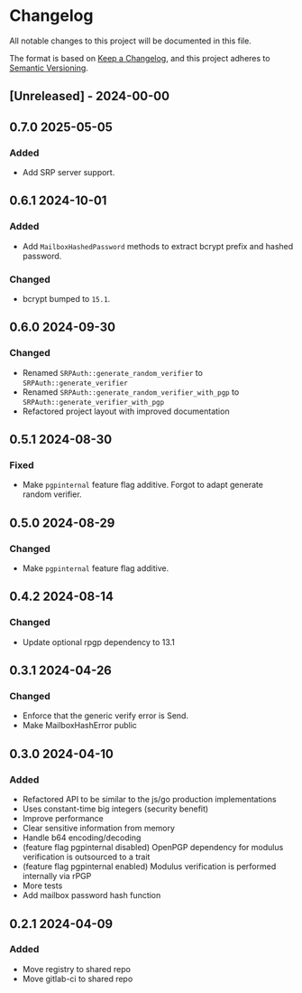 # Changelog

All notable changes to this project will be documented in this file.

The format is based on [Keep a Changelog](https://keepachangelog.com/en/1.1.0/),
and this project adheres to [Semantic Versioning](https://semver.org/spec/v2.0.0.html).

## [Unreleased] - 2024-00-00

## 0.7.0 2025-05-05

### Added
- Add SRP server support.

## 0.6.1 2024-10-01

### Added
- Add `MailboxHashedPassword` methods to extract bcrypt prefix and hashed password.

### Changed
- bcrypt bumped to `15.1`.

## 0.6.0 2024-09-30

### Changed
 - Renamed `SRPAuth::generate_random_verifier` to `SRPAuth::generate_verifier`
 - Renamed `SRPAuth::generate_random_verifier_with_pgp` to `SRPAuth::generate_verifier_with_pgp`
 - Refactored project layout with improved documentation

## 0.5.1 2024-08-30

### Fixed
 - Make `pgpinternal` feature flag additive. Forgot to adapt generate random verifier.

## 0.5.0 2024-08-29

### Changed
 - Make `pgpinternal` feature flag additive.

## 0.4.2 2024-08-14

### Changed
 - Update optional rpgp dependency to 13.1

## 0.3.1 2024-04-26

### Changed
 - Enforce that the generic verify error is Send.
 - Make MailboxHashError public

## 0.3.0 2024-04-10

### Added
 - Refactored API to be similar to the js/go production implementations
 - Uses constant-time big integers (security benefit)
 - Improve performance
 - Clear sensitive information from memory
 - Handle b64 encoding/decoding
 - (feature flag pgpinternal disabled) OpenPGP dependency for modulus verification is outsourced to a trait
 - (feature flag pgpinternal enabled) Modulus verification is performed internally via rPGP
 - More tests
 - Add mailbox password hash function

## 0.2.1 2024-04-09

### Added
 -  Move registry to shared repo
 -  Move gitlab-ci to shared repo